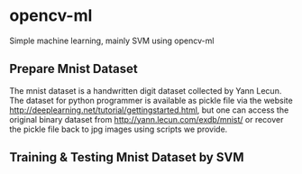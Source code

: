 # opencv-ml
Simple machine learning, mainly SVM using opencv-ml

## Prepare Mnist Dataset
The mnist dataset is a handwritten digit dataset collected by Yann Lecun. The dataset for python programmer is available as pickle file via the website http://deeplearning.net/tutorial/gettingstarted.html, but one can access the original binary dataset from http://yann.lecun.com/exdb/mnist/ or recover the pickle file back to jpg images using scripts we provide.

## Training & Testing Mnist Dataset by SVM
